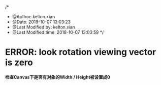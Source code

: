 /*
 * @Author: kelton.xian 
 * @Date: 2018-10-07 13:03:23 
 * @Last Modified by: kelton.xian
 * @Last Modified time: 2018-10-07 13:03:59
 */

# ERROR: look rotation viewing vector is zero
#### 检查Canvas下是否有对象的Width / Height被设置成0